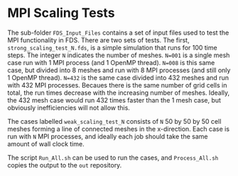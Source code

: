 # MPI Scaling Tests

The sub-folder `FDS_Input_Files` contains a set of input files used to test the MPI functionality in FDS. There are two sets of tests. The first, `strong_scaling_test_N.fds`, is a simple simulation that runs for 100 time steps. The integer `N` indicates the number of meshes. `N=001` is a single mesh case run with 1 MPI process (and 1 OpenMP thread). `N=008` is this same case, but divided into 8 meshes and run with 8 MPI processes (and still only 1 OpenMP thread). `N=432` is the same case divided into 432 meshes and run with 432 MPI processes. Becaues there is the same number of grid cells in total, the run times decrease with the increasing number of meshes. Ideally, the 432 mesh case would run 432 times faster than the 1 mesh case, but obviously inefficiencies will not allow this.

The cases labelled `weak_scaling_test_N` consists of `N` 50 by 50 by 50 cell meshes forming a line of connected meshes in the x-direction. Each case is run with `N` MPI processes, and ideally each job should take the same amount of wall clock time.

The script `Run_All.sh` can be used to run the cases, and `Process_All.sh` copies the output to the `out` repository.


